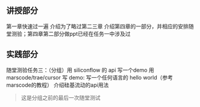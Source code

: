 讲授部分
-----------------
第一章快速过一遍
介绍为了略过第二三章
介绍第四章的一部分，并相应的安排随堂测验；第四章第二部分做ppt已经在任务一中涉及过


实践部分
-----------------
随堂测验任务三：（分组）用 siliconflow 的 api 写一个demo
用 marscode/trae/cursor 写 demo: 写一个任何语言的 hello world（参考marscode的教程）
介绍硅基流动的api用法
> 这是分组之前的最后一次随堂测试


